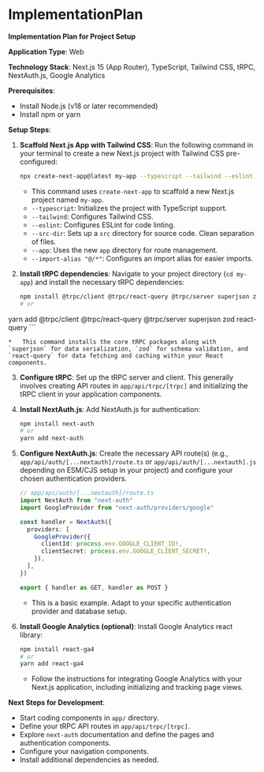 # ImplementationPlan

**Implementation Plan for Project Setup**

**Application Type**: Web

**Technology Stack**: Next.js 15 (App Router), TypeScript, Tailwind CSS, tRPC, NextAuth.js, Google Analytics

**Prerequisites**:
*   Install Node.js (v18 or later recommended)
*   Install npm or yarn

**Setup Steps**:

1.  **Scaffold Next.js App with Tailwind CSS**: Run the following command in your terminal to create a new Next.js project with Tailwind CSS pre-configured:

    ```bash
    npx create-next-app@latest my-app --typescript --tailwind --eslint --src-dir --app --import-alias "@/*"
    ```

    *   This command uses `create-next-app` to scaffold a new Next.js project named `my-app`.
    *   `--typescript`: Initializes the project with TypeScript support.
    *   `--tailwind`: Configures Tailwind CSS.
    *   `--eslint`: Configures ESLint for code linting.
    *   `--src-dir`: Sets up a `src` directory for source code. Clean separation of files.
    *   `--app`: Uses the new `app` directory for route management.
    *   `--import-alias "@/*"`: Configures an import alias for easier imports.

2.  **Install tRPC dependencies**: Navigate to your project directory (`cd my-app`) and install the necessary tRPC dependencies:

    ```bash
    npm install @trpc/client @trpc/react-query @trpc/server superjson zod react-query
    # or
   yarn add @trpc/client @trpc/react-query @trpc/server superjson zod react-query
    ```

    *   This command installs the core tRPC packages along with `superjson` for data serialization, `zod` for schema validation, and `react-query` for data fetching and caching within your React components.

3. **Configure tRPC**: Set up the tRPC server and client. This generally involves creating API routes in `app/api/trpc/[trpc]` and initializing the tRPC client in your application components.

4.  **Install NextAuth.js**: Add NextAuth.js for authentication:

     ```bash
     npm install next-auth
     # or
     yarn add next-auth
     ```

5. **Configure NextAuth.js**: Create the necessary API route(s) (e.g., `app/api/auth/[...nextauth]/route.ts` or `app/api/auth/[...nextauth].js` depending on ESM/CJS setup in your project) and configure your chosen authentication providers.

    ```typescript
    // app/api/auth/[...nextauth]/route.ts
    import NextAuth from "next-auth"
    import GoogleProvider from "next-auth/providers/google"

    const handler = NextAuth({
      providers: [
        GoogleProvider({
          clientId: process.env.GOOGLE_CLIENT_ID!,
          clientSecret: process.env.GOOGLE_CLIENT_SECRET!,
        }),
      ],
    })

    export { handler as GET, handler as POST }
    ```

    *  This is a basic example. Adapt to your specific authentication provider and database setup.

6.  **Install Google Analytics (optional)**: Install Google Analytics react library:

     ```bash
     npm install react-ga4
     # or
     yarn add react-ga4
     ```

     * Follow the instructions for integrating Google Analytics with your Next.js application, including initializing and tracking page views.

**Next Steps for Development**:

*   Start coding components in `app/` directory.
*   Define your tRPC API routes in  `app/api/trpc/[trpc]`.
*   Explore `next-auth` documentation and define the pages and authentication components.
*   Configure your navigation components.
*   Install additional dependencies as needed.
